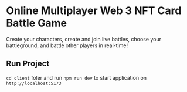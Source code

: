 
# Online Multiplayer Web 3 NFT Card Battle Game
Create your characters, create and join live battles, choose your battleground, and battle other players in real-time!

## Run Project
`cd client` foler and run `npm run dev` to start application on `http://localhost:5173`